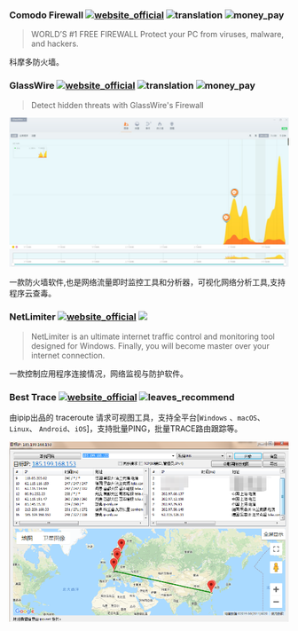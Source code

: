 ### Comodo Firewall [![website_official](https://gitbook07.oss-cn-hangzhou.aliyuncs.com/website_official.svg)](https://personalfirewall.comodo.com/) ![translation](https://gitbook07.oss-cn-hangzhou.aliyuncs.com/translation.svg) ![money_pay](https://gitbook07.oss-cn-hangzhou.aliyuncs.com/money_pay.svg)

> WORLD’S #1 FREE FIREWALL
Protect your PC from viruses, malware, and hackers.

科摩多防火墙。

### GlassWire [![website_official](https://gitbook07.oss-cn-hangzhou.aliyuncs.com/website_official.svg)](https://www.glasswire.com/) ![translation](https://gitbook07.oss-cn-hangzhou.aliyuncs.com/translation.svg) ![money_pay](https://gitbook07.oss-cn-hangzhou.aliyuncs.com/money_pay.svg)

> Detect hidden threats with GlassWire's Firewall

![GlassWire](../../.gitbook/assets/z-system-network-glassware.jpg)

一款防火墙软件,也是网络流量即时监控工具和分析器，可视化网络分析工具,支持程序云查毒。

### NetLimiter [![website_official](https://gitbook07.oss-cn-hangzhou.aliyuncs.com/website_official.svg)](https://www.netlimiter.com/) ![](https://img.shields.io/badge/Version-4.0.55-ff55bb.svg)

> NetLimiter is an ultimate internet traffic control and monitoring tool designed for Windows. Finally, you will become master over your internet connection.

一款控制应用程序连接情况，网络监视与防护软件。

### Best Trace [![website_official](https://gitbook07.oss-cn-hangzhou.aliyuncs.com/website_official.svg)](https://www.ipip.net/product/client.html) ![leaves_recommend](https://gitbook07.oss-cn-hangzhou.aliyuncs.com/leaves_rec.svg)

由ipip出品的 traceroute 请求可视图工具，支持全平台[`Windows` 、`macOS`、 `Linux`、 `Android`、`iOS`]，支持批量PING，批量TRACE路由跟踪等。

![Best Trace](../../.gitbook/assets/z-system-network-ipip-besttrace.jpg)


